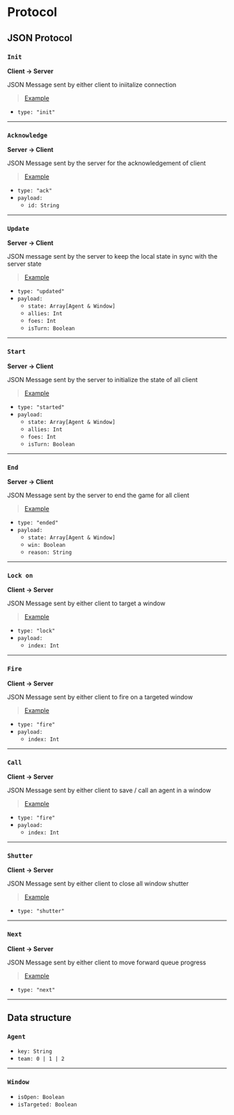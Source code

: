 # Protocol

## JSON Protocol

### `Init`

**Client -> Server**

JSON Message sent by either client to iniitalize connection

> [Example](./json/init.json)

- `type: "init"`

---

### `Acknowledge`

**Server -> Client**

JSON Message sent by the server for the acknowledgement of client

> [Example](./json/ack.json)

- `type: "ack"`
- `payload:`
  - `id: String`

---

### `Update`

**Server -> Client**

JSON message sent by the server to keep the local state in sync with the server state

> [Example](./json/update_start.json)

- `type: "updated"`
- `payload:`
  - `state: Array[Agent & Window]`
  - `allies: Int`
  - `foes: Int`
  - `isTurn: Boolean`

---

### `Start`

**Server -> Client**

JSON Message sent by the server to initialize the state of all client

> [Example](./json/update_start.json)

- `type: "started"`
- `payload:`
  - `state: Array[Agent & Window]`
  - `allies: Int`
  - `foes: Int`
  - `isTurn: Boolean`

---

### `End`

**Server -> Client**

JSON Message sent by the server to end the game for all client

> [Example](./json/end.json)

- `type: "ended"`
- `payload:`
  - `state: Array[Agent & Window]`
  - `win: Boolean`
  - `reason: String`

---

### `Lock on`

**Client -> Server**

JSON Message sent by either client to target a window

> [Example](./json/indexed_action.json)

- `type: "lock"`
- `payload:`
  - `index: Int`

---

### `Fire`

**Client -> Server**

JSON Message sent by either client to fire on a targeted window

> [Example](./json/indexed_action.json)

- `type: "fire"`
- `payload:`
  - `index: Int`

---

### `Call`

**Client -> Server**

JSON Message sent by either client to save / call an agent in a window

> [Example](./json/indexed_action.json)

- `type: "fire"`
- `payload:`
  - `index: Int`

---

### `Shutter`

**Client -> Server**

JSON Message sent by either client to close all window shutter

> [Example](./json/action.json)

- `type: "shutter"`

---

### `Next`

**Client -> Server**

JSON Message sent by either client to move forward queue progress

> [Example](./json/action.json)

- `type: "next"`

---

## Data structure

### `Agent`

- `key: String`
- `team: 0 | 1 | 2`

---

### `Window`

- `isOpen: Boolean`
- `isTargeted: Boolean`
